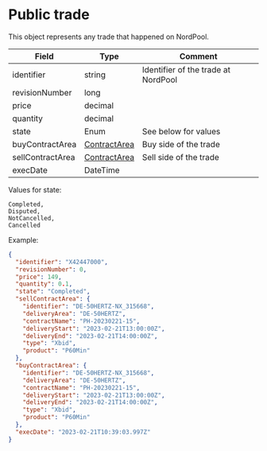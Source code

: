﻿# Public trade

This object represents any trade that happened on NordPool.

| Field            | Type                            | Comment                             |
|------------------|---------------------------------|-------------------------------------|
| identifier       | string                          | Identifier of the trade at NordPool |
| revisionNumber   | long                            |                                     |
| price            | decimal                         |                                     |
| quantity         | decimal                         |                                     |
| state            | Enum                            | See below for values                |
| buyContractArea  | [ContractArea](contractarea.md) | Buy side of the trade               |
| sellContractArea | [ContractArea](contractarea.md) | Sell side of the trade              |
| execDate         | DateTime                        |                                     |

Values for state:
```
Completed,
Disputed,
NotCancelled,
Cancelled
```

Example:
```json
{
  "identifier": "X42447000",
  "revisionNumber": 0,
  "price": 149,
  "quantity": 0.1,
  "state": "Completed",
  "sellContractArea": {
    "identifier": "DE-50HERTZ-NX_315668",
    "deliveryArea": "DE-50HERTZ",
    "contractName": "PH-20230221-15",
    "deliveryStart": "2023-02-21T13:00:00Z",
    "deliveryEnd": "2023-02-21T14:00:00Z",
    "type": "Xbid",
    "product": "P60Min"
  },
  "buyContractArea": {
    "identifier": "DE-50HERTZ-NX_315668",
    "deliveryArea": "DE-50HERTZ",
    "contractName": "PH-20230221-15",
    "deliveryStart": "2023-02-21T13:00:00Z",
    "deliveryEnd": "2023-02-21T14:00:00Z",
    "type": "Xbid",
    "product": "P60Min"
  },
  "execDate": "2023-02-21T10:39:03.997Z"
}
```
